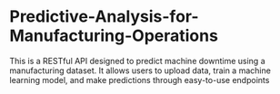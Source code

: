# Predictive-Analysis-for-Manufacturing-Operations
This is a RESTful API designed to predict machine downtime using a manufacturing dataset. It allows users to upload data, train a machine learning model, and make predictions through easy-to-use endpoints
